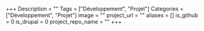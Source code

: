 +++
Description = ""
Tags = ["Développement", "Projet"]
Categories = ["Développement", "Projet"]
image = ""
project_url = ""
aliases = []
is_github = 0
is_drupal = 0
project_repo_name = ""
+++
